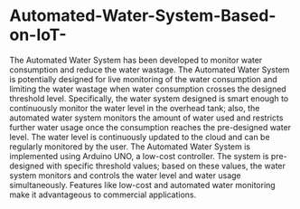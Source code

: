 # Automated-Water-System-Based-on-IoT-
The Automated Water System has been developed to monitor water consumption and reduce the water wastage. The Automated Water System is potentially designed for live monitoring of the water consumption and limiting the water wastage when water consumption crosses the designed threshold level. Specifically, the water system designed is smart enough to continuously monitor the water level in the overhead tank; also, the automated water system monitors the amount of water used and restricts further water usage once the consumption reaches the pre-designed water level. The water level is continuously updated to the cloud and can be regularly monitored by the user. The Automated Water System is implemented using Arduino UNO, a low-cost controller. The system is pre-designed with specific threshold values; based on these values, the water system monitors and controls the water level and water usage simultaneously. Features like low-cost and automated water monitoring make it advantageous to commercial applications.
